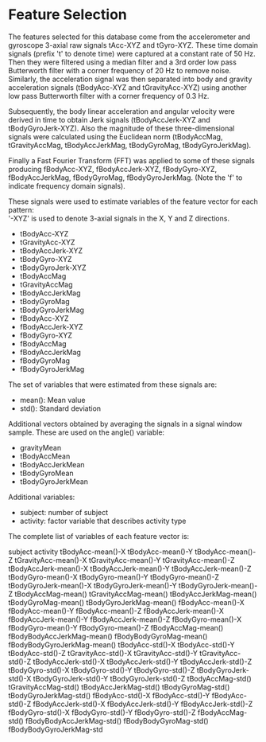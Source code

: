 Feature Selection 
=================

The features selected for this database come from the accelerometer and gyroscope 3-axial raw signals tAcc-XYZ and tGyro-XYZ. These time domain signals (prefix 't' to denote time) were captured at a constant rate of 50 Hz. Then they were filtered using a median filter and a 3rd order low pass Butterworth filter with a corner frequency of 20 Hz to remove noise. Similarly, the acceleration signal was then separated into body and gravity acceleration signals (tBodyAcc-XYZ and tGravityAcc-XYZ) using another low pass Butterworth filter with a corner frequency of 0.3 Hz. 

Subsequently, the body linear acceleration and angular velocity were derived in time to obtain Jerk signals (tBodyAccJerk-XYZ and tBodyGyroJerk-XYZ). Also the magnitude of these three-dimensional signals were calculated using the Euclidean norm (tBodyAccMag, tGravityAccMag, tBodyAccJerkMag, tBodyGyroMag, tBodyGyroJerkMag). 

Finally a Fast Fourier Transform (FFT) was applied to some of these signals producing fBodyAcc-XYZ, fBodyAccJerk-XYZ, fBodyGyro-XYZ, fBodyAccJerkMag, fBodyGyroMag, fBodyGyroJerkMag. (Note the 'f' to indicate frequency domain signals). 

These signals were used to estimate variables of the feature vector for each pattern:  
'-XYZ' is used to denote 3-axial signals in the X, Y and Z directions.

* tBodyAcc-XYZ
* tGravityAcc-XYZ
* tBodyAccJerk-XYZ
* tBodyGyro-XYZ
* tBodyGyroJerk-XYZ
* tBodyAccMag
* tGravityAccMag
* tBodyAccJerkMag
* tBodyGyroMag
* tBodyGyroJerkMag
* fBodyAcc-XYZ
* fBodyAccJerk-XYZ
* fBodyGyro-XYZ
* fBodyAccMag
* fBodyAccJerkMag
* fBodyGyroMag
* fBodyGyroJerkMag

The set of variables that were estimated from these signals are: 

* mean(): Mean value
* std(): Standard deviation

Additional vectors obtained by averaging the signals in a signal window sample. These are used on the angle() variable:

* gravityMean
* tBodyAccMean
* tBodyAccJerkMean
* tBodyGyroMean
* tBodyGyroJerkMean

Additional variables:

* subject: number of subject
* activity: factor variable that describes activity type

The complete list of variables of each feature vector is:

subject	activity	tBodyAcc-mean()-X	tBodyAcc-mean()-Y	tBodyAcc-mean()-Z	tGravityAcc-mean()-X	tGravityAcc-mean()-Y	tGravityAcc-mean()-Z	tBodyAccJerk-mean()-X	tBodyAccJerk-mean()-Y	tBodyAccJerk-mean()-Z	tBodyGyro-mean()-X	tBodyGyro-mean()-Y	tBodyGyro-mean()-Z	tBodyGyroJerk-mean()-X	tBodyGyroJerk-mean()-Y	tBodyGyroJerk-mean()-Z	tBodyAccMag-mean()	tGravityAccMag-mean()	tBodyAccJerkMag-mean()	tBodyGyroMag-mean()	tBodyGyroJerkMag-mean()	fBodyAcc-mean()-X	fBodyAcc-mean()-Y	fBodyAcc-mean()-Z	fBodyAccJerk-mean()-X	fBodyAccJerk-mean()-Y	fBodyAccJerk-mean()-Z	fBodyGyro-mean()-X	fBodyGyro-mean()-Y	fBodyGyro-mean()-Z	fBodyAccMag-mean()	fBodyBodyAccJerkMag-mean()	fBodyBodyGyroMag-mean()	fBodyBodyGyroJerkMag-mean()	tBodyAcc-std()-X	tBodyAcc-std()-Y	tBodyAcc-std()-Z	tGravityAcc-std()-X	tGravityAcc-std()-Y	tGravityAcc-std()-Z	tBodyAccJerk-std()-X	tBodyAccJerk-std()-Y	tBodyAccJerk-std()-Z	tBodyGyro-std()-X	tBodyGyro-std()-Y	tBodyGyro-std()-Z	tBodyGyroJerk-std()-X	tBodyGyroJerk-std()-Y	tBodyGyroJerk-std()-Z	tBodyAccMag-std()	tGravityAccMag-std()	tBodyAccJerkMag-std()	tBodyGyroMag-std()	tBodyGyroJerkMag-std()	fBodyAcc-std()-X	fBodyAcc-std()-Y	fBodyAcc-std()-Z	fBodyAccJerk-std()-X	fBodyAccJerk-std()-Y	fBodyAccJerk-std()-Z	fBodyGyro-std()-X	fBodyGyro-std()-Y	fBodyGyro-std()-Z	fBodyAccMag-std()	fBodyBodyAccJerkMag-std()	fBodyBodyGyroMag-std()	fBodyBodyGyroJerkMag-std
